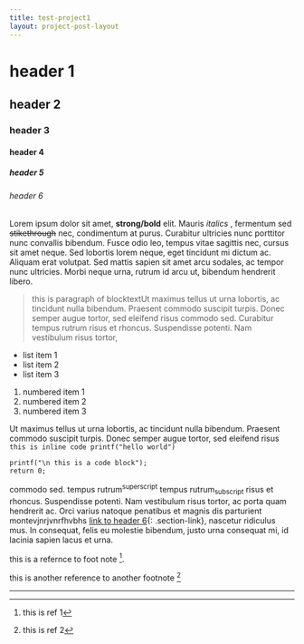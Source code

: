 ```yaml
---
title: test-project1
layout: project-post-layout
---
```


# header 1
## header 2
### header 3
#### header 4
##### header 5
###### header 6

Lorem ipsum dolor sit amet, **strong/bold** elit. Mauris *italics* , fermentum sed ~~stikethrough~~ nec, condimentum at purus. Curabitur ultricies nunc porttitor nunc convallis bibendum. Fusce odio leo, tempus vitae sagittis nec, cursus sit amet neque. Sed lobortis lorem neque, eget tincidunt mi dictum ac. Aliquam erat volutpat. Sed mattis sapien sit amet arcu sodales, ac tempor nunc ultricies. Morbi neque urna, rutrum id arcu ut, bibendum hendrerit libero.

> this is  paragraph of blocktextUt maximus tellus ut urna lobortis, ac tincidunt nulla bibendum. Praesent commodo suscipit turpis. Donec semper augue tortor, sed eleifend risus commodo sed. Curabitur tempus rutrum risus et rhoncus. Suspendisse potenti. Nam vestibulum risus tortor, 

- list item 1
- list item 2
- list item 3

1. numbered item 1
2. numbered item 2
3. numbered item 3

Ut maximus tellus ut urna lobortis, ac tincidunt nulla bibendum. Praesent commodo suscipit turpis. Donec semper augue tortor, sed eleifend risus `this is inline code printf("hello world")` 

```
printf("\n this is a code block");
return 0;
```
commodo sed. tempus rutrum<sup>superscript</sup> tempus rutrum<sub>subscript</sub> risus et rhoncus. Suspendisse potenti. Nam vestibulum risus tortor, ac porta quam hendrerit ac. Orci varius natoque penatibus et magnis dis parturient montevjnrjvnrfhvbhs [link to header 6](#header-6){: .section-link}, nascetur ridiculus mus. In consequat, felis eu molestie bibendum, justo urna consequat mi, id lacinia sapien lacus et urna.

this is a refernce to foot note [^1].

this is another reference to another footnote [^2]

---

[^1]: this is ref 1
[^2]: this is ref 2

